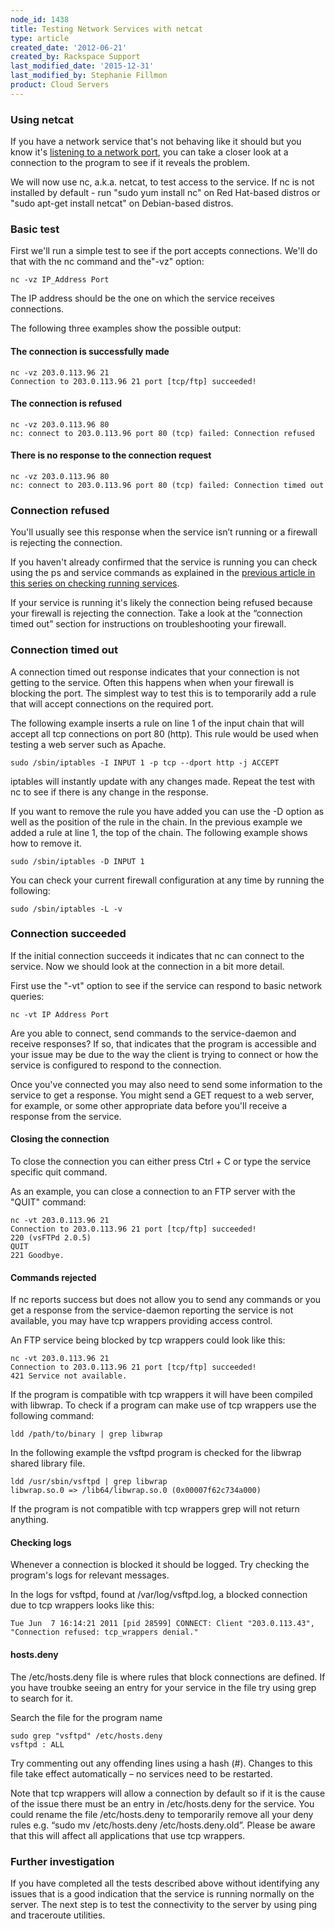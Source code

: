 ```yaml
---
node_id: 1438
title: Testing Network Services with netcat
type: article
created_date: '2012-06-21'
created_by: Rackspace Support
last_modified_date: '2015-12-31'
last_modified_by: Stephanie Fillmon
product: Cloud Servers
---
```


<div id="task_jfg_d2y_jf" class="nested0">

### Using netcat

<div class="body taskbody">

<div class="section steps-informal">

If you have a network service that's not behaving like it should but you
know it's [listening to a network
port](/how-to/checking-listening-ports-with-netstat),
you can take a closer look at a connection to the program to see if it
reveals the problem.

We will now use nc, a.k.a. netcat, to test access to the service. If nc
is not installed by default - run "sudo yum install nc" on Red Hat-based
distros or "sudo apt-get install netcat" on Debian-based distros.

</div>

</div>

</div>

<div id="concept_sxn_xmy_pg" class="topic concept nested0">

### Basic test

<div class="body conbody">

<div class="section">

First we'll run a simple test to see if the port accepts connections.
We'll do that with the nc command and the"-vz" option:

``` {.pre .codeblock}
nc -vz IP_Address Port
```

The IP address should be the one on which the service receives
connections.

The following three examples show the possible output:

</div>

<div class="section">

#### The connection is successfully made

``` {.pre .codeblock}
nc -vz 203.0.113.96 21
Connection to 203.0.113.96 21 port [tcp/ftp] succeeded!
```

</div>

<div class="section">

#### The connection is refused

``` {.pre .codeblock}
nc -vz 203.0.113.96 80
nc: connect to 203.0.113.96 port 80 (tcp) failed: Connection refused
```

</div>

<div class="section">

#### There is no response to the connection request

``` {.pre .codeblock}
nc -vz 203.0.113.96 80
nc: connect to 203.0.113.96 port 80 (tcp) failed: Connection timed out
```

</div>

</div>

</div>

<div id="task_r1x_nfy_jf" class="topic task nested0">

### Connection refused

<div class="body taskbody">

<div class="section steps-informal">

You'll usually see this response when the service isn&rsquo;t running or a
firewall is rejecting the connection.

If you haven't already confirmed that the service is running you can
check using the ps and service commands as explained in the [previous
article in this series on checking running
services](/how-to/checking-running-services-on-linux).

If your service is running it's likely the connection being refused
because your firewall is rejecting the connection. Take a look at the
&ldquo;connection timed out&rdquo; section for instructions on troubleshooting your
firewall.

</div>

</div>

</div>

<div id="task_2qm_xfy_jf" class="topic task nested0">

### Connection timed out

<div class="body taskbody">

<div class="section steps-informal">

A connection timed out response indicates that your connection is not
getting to the service. Often this happens when when your firewall is
blocking the port. The simplest way to test this is to temporarily add a
rule that will accept connections on the required port.

The following example inserts a rule on line 1 of the input chain that
will accept all tcp connections on port 80 (http). This rule would be
used when testing a web server such as Apache.

``` {.pre .codeblock}
sudo /sbin/iptables -I INPUT 1 -p tcp --dport http -j ACCEPT
```

iptables will instantly update with any changes made. Repeat the test
with nc to see if there is any change in the response.

If you want to remove the rule you have added you can use the -D option
as well as the position of the rule in the chain. In the previous
example we added a rule at line 1, the top of the chain. The following
example shows how to remove it.

``` {.pre .codeblock}
sudo /sbin/iptables -D INPUT 1
```

You can check your current firewall configuration at any time by running
the following:

``` {.pre .codeblock}
sudo /sbin/iptables -L -v
```

</div>

</div>

</div>

<div id="task_c2f_p2y_jf" class="topic task nested0">

### Connection succeeded

<div class="body taskbody">

<div class="section steps-informal">

If the initial connection succeeds it indicates that nc can connect to
the service. Now we should look at the connection in a bit more detail.

First use the "-vt" option to see if the service can respond to basic
network queries:

``` {.pre .codeblock}
nc -vt IP Address Port
```

Are you able to connect, send commands to the service-daemon and receive
responses? If so, that indicates that the program is accessible and your
issue may be due to the way the client is trying to connect or how the
service is configured to respond to the connection.

Once you've connected you may also need to send some information to the
service to get a response. You might send a GET request to a web server,
for example, or some other appropriate data before you'll receive a
response from the service.

</div>

</div>

<div id="concept_kl2_zpy_pg" class="topic concept nested1">

#### Closing the connection

<div class="body conbody">

To close the connection you can either press Ctrl + C or type the
service specific quit command.

As an example, you can close a connection to an FTP server with the
"QUIT" command:

``` {.pre .codeblock}
nc -vt 203.0.113.96 21
Connection to 203.0.113.96 21 port [tcp/ftp] succeeded!
220 (vsFTPd 2.0.5)
QUIT
221 Goodbye.
```

</div>

</div>

<div id="concept_sbn_yqy_pg" class="topic concept nested1">

#### Commands rejected

<div class="body conbody">

If nc reports success but does not allow you to send any commands or you
get a response from the service-daemon reporting the service is not
available, you may have tcp wrappers providing access control.

An FTP service being blocked by tcp wrappers could look like this:

``` {.pre .codeblock}
nc -vt 203.0.113.96 21
Connection to 203.0.113.96 21 port [tcp/ftp] succeeded!
421 Service not available.
```

If the program is compatible with tcp wrappers it will have been
compiled with libwrap. To check if a program can make use of tcp
wrappers use the following command:

``` {.pre .codeblock}
ldd /path/to/binary | grep libwrap
```

In the following example the vsftpd program is checked for the libwrap
shared library file.

``` {.pre .codeblock}
ldd /usr/sbin/vsftpd | grep libwrap
libwrap.so.0 => /lib64/libwrap.so.0 (0x00007f62c734a000)
```

If the program is not compatible with tcp wrappers grep will not return
anything.

</div>

</div>

<div id="concept_nkp_1ry_pg" class="topic concept nested1">

#### Checking logs

<div class="body conbody">

Whenever a connection is blocked it should be logged. Try checking the
program's logs for relevant messages.

In the logs for vsftpd, found at /var/log/vsftpd.log, a blocked
connection due to tcp wrappers looks like this:

``` {.pre .codeblock}
Tue Jun  7 16:14:21 2011 [pid 28599] CONNECT: Client "203.0.113.43", "Connection refused: tcp_wrappers denial."
```

</div>

</div>

<div id="concept_51j_cry_pg" class="topic concept nested1">

#### hosts.deny

<div class="body conbody">

The /etc/hosts.deny file is where rules that block connections are
defined. If you have troubke seeing an entry for your service in the
file try using grep to search for it.

Search the file for the program name

``` {.pre .codeblock}
sudo grep "vsftpd" /etc/hosts.deny
vsftpd : ALL
```

Try commenting out any offending lines using a hash (\#). Changes to
this file take effect automatically &ndash; no services need to be restarted.

Note that tcp wrappers will allow a connection by default so if it is
the cause of the issue there must be an entry in /etc/hosts.deny for the
service. You could rename the file /etc/hosts.deny to temporarily remove
all your deny rules e.g. &ldquo;sudo mv /etc/hosts.deny /etc/hosts.deny.old&rdquo;.
Please be aware that this will affect all applications that use tcp
wrappers.

</div>

</div>

</div>

<div id="concept_1zs_5lj_qg" class="topic concept nested0">

### Further investigation

<div class="body conbody">

If you have completed all the tests described above without identifying
any issues that is a good indication that the service is running
normally on the server. The next step is to test the connectivity to the
server by using ping and traceroute utilities.

</div>

</div>

